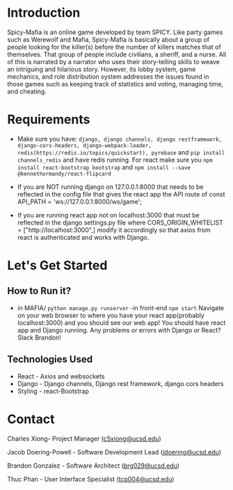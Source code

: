 # Introduction
Spicy-Mafia is an online game developed by team SPICY. Like party games such as Werewolf and Mafia, Spicy-Mafia is basically about a group of people looking for the killer(s) before the number of killers matches that of themselves. That group of people include civilians, a sheriff, and a nurse. All of this is narrated by a narrator who uses their story-telling skills to weave an intriguing and hilarious story. However, its lobby system, game mechanics, and role distribution system addresses the issues found in those games such as keeping track of statistics and voting, managing time, and cheating.

# Requirements
- Make sure you have: `django, django channels, django restframework, django-cors-headers, django-webpack-loader, redis(https://redis.io/topics/quickstart), pyrebase` and `pip install channels_redis`
 and have redis running. For react make sure you `npm install react-bootstrap bootstrap` and
  `npm install --save @kennethormandy/react-flipcard`



- If you are NOT running django on 127.0.0.1:8000 that needs to be reflected in the config file that gives the react app the API route of
  const API_PATH = 'ws://127.0.0.1:8000/ws/game';
- If you are running react app not on localhost:3000 that must be reflected in the django settings.py file where CORS_ORIGIN_WHITELIST =    ["http://localhost:3000",] modify it accordingly so that axios from react is authenticated and works with Django.

# Let's Get Started

## How to Run it?
  - in MAFIA/ `python manage.py runserver`
  -in front-end `npm start`
  Navigate on your web browser to where you have your react app(probably localhost:3000) and you should see our web app!
  You should have react app and Django running. Any problems or errors with Django or React? Slack Brandon!

## Technologies Used
- React - Axios and websockets
- Django - Django channels, Django rest framework, django cors headers
- Styling - react-Bootstrap

# Contact

Charles Xiong- Project Manager (c5xiong@ucsd.edu)

Jacob Doering-Powell - Software Development Lead (jdoering@ucsd.edu)

Brandon Gonzalez - Software Architect (brg029@ucsd.edu)

Thuc Phan - User Interface Specialist (tcp004@ucsd.edu)
